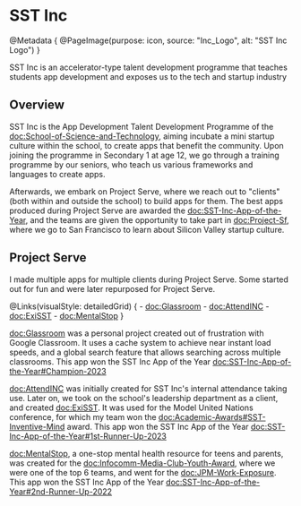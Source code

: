 # SST Inc

@Metadata {
    @PageImage(purpose: icon, source: "Inc_Logo", alt: "SST Inc Logo")
}

SST Inc is an accelerator-type talent development programme that teaches students app development and exposes us to the tech and startup industry

## Overview

SST Inc is the App Development Talent Development Programme of the <doc:School-of-Science-and-Technology>, aiming incubate
a mini startup culture within the school, to create apps that benefit the community. Upon joining the programme in 
Secondary 1 at age 12, we go through a training programme by our seniors, who teach us various frameworks and languages to
create apps.

Afterwards, we embark on Project Serve, where we reach out to "clients" (both within and outside the school) to build apps
for them. The best apps produced during Project Serve are awarded the <doc:SST-Inc-App-of-the-Year>, and the teams are
given the opportunity to take part in <doc:Project-Sf>, where we go to San Francisco to learn about Silicon Valley startup 
culture.

## Project Serve

I made multiple apps for multiple clients during Project Serve. Some started out for fun and were later repurposed
for Project Serve.

@Links(visualStyle: detailedGrid) {
    - <doc:Glassroom>
    - <doc:AttendINC>
    - <doc:ExiSST>
    - <doc:MentalStop>
}

<doc:Glassroom> was a personal project created out of frustration with Google Classroom. It uses a cache system to achieve
near instant load speeds, and a global search feature that allows searching across multiple classrooms. This app won the 
SST Inc App of the Year <doc:SST-Inc-App-of-the-Year#Champion-2023>

<doc:AttendINC> was initially created for SST Inc's internal attendance taking use. Later on, we took on the school's
leadership department as a client, and created <doc:ExiSST>. It was used for the Model United Nations conference, for which
my team won the <doc:Academic-Awards#SST-Inventive-Mind> award. This app won the SST Inc App of the Year 
<doc:SST-Inc-App-of-the-Year#1st-Runner-Up-2023>

<doc:MentalStop>, a one-stop mental health resource for teens and parents, was created for the 
<doc:Infocomm-Media-Club-Youth-Award>, where we were one of the top 6 teams, and went for the <doc:JPM-Work-Exposure>.
This app won the SST Inc App of the Year <doc:SST-Inc-App-of-the-Year#2nd-Runner-Up-2022>